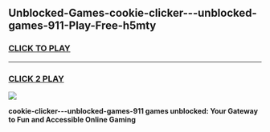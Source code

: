 
## Unblocked-Games-cookie-clicker---unblocked-games-911-Play-Free-h5mty
<h3>
<a href="https://premium76.site?title=cookie-clicker---unblocked-games-911&ref=21A">CLICK TO PLAY</a></h3>
<hr>

<h3>
<a href="https://premium76.site?title=cookie-clicker---unblocked-games-911&ref=21A">CLICK 2 PLAY</a>
  
</h3>

<a href="https://premium76.site?title=cookie-clicker---unblocked-games-911&ref=21A"><img src="https://clearcache.store/games.png"></a>


**cookie-clicker---unblocked-games-911 games unblocked: Your Gateway to Fun and Accessible Online Gaming**
